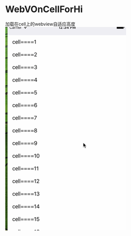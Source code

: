 # WebVOnCellForHi
加载在cell上的webview自适应高度
![image](https://github.com/RookieForMingge/WebVOnCellForHi/blob/master/1.gif?raw=true)
